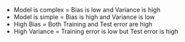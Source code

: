* Model is complex = Bias is low and Variance is high
* Model is simple = Bias is high and Variance is low
* High Bias = Both Training and Test error are high
* High Variance = Training error is low but Test error is high

 <br/>
